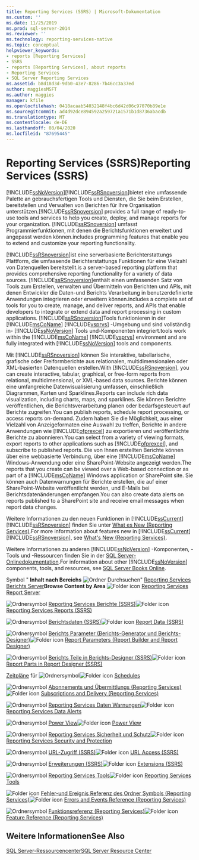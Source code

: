 ```yaml
---
title: Reporting Services (SSRS) | Microsoft-Dokumentation
ms.custom: ''
ms.date: 11/25/2019
ms.prod: sql-server-2014
ms.reviewer: ''
ms.technology: reporting-services-native
ms.topic: conceptual
helpviewer_keywords:
- reports [Reporting Services]
- SSRS
- reports [Reporting Services], about reports
- Reporting Services
- SQL Server Reporting Services
ms.assetid: b8d18d3d-9db0-43e7-8286-7b46cc3a37ed
author: maggiesMSFT
ms.author: maggies
manager: kfile
ms.openlocfilehash: 0418acaab54032148f4bc6d42d06c97070b89e1e
ms.sourcegitcommit: ad4d92dce894592a259721a1571b1d8736abacdb
ms.translationtype: MT
ms.contentlocale: de-DE
ms.lasthandoff: 08/04/2020
ms.locfileid: "87695445"
---
```

# <a name="reporting-services-ssrs"></a><span data-ttu-id="259b8-102">Reporting Services (SSRS)</span><span class="sxs-lookup"><span data-stu-id="259b8-102">Reporting Services (SSRS)</span></span>
  [!INCLUDE[ssNoVersion](../includes/ssnoversion-md.md)]<span data-ttu-id="259b8-103">[!INCLUDE[ssRSnoversion](../includes/ssrsnoversion-md.md)]bietet eine umfassende Palette an gebrauchsfertigen Tools und Diensten, die Sie beim Erstellen, bereitstellen und Verwalten von Berichten für Ihre Organisation unterstützen.</span><span class="sxs-lookup"><span data-stu-id="259b8-103">[!INCLUDE[ssRSnoversion](../includes/ssrsnoversion-md.md)] provides a full range of ready-to-use tools and services to help you create, deploy, and manage reports for your organization.</span></span> [!INCLUDE[ssRSnoversion](../includes/ssrsnoversion-md.md)] <span data-ttu-id="259b8-104">umfasst Programmierfunktionen, mit denen die Berichtsfunktionen erweitert und angepasst werden können.</span><span class="sxs-lookup"><span data-stu-id="259b8-104">includes programming features that enable you to extend and customize your reporting functionality.</span></span>

 [!INCLUDE[ssRSnoversion](../includes/ssrsnoversion-md.md)]<span data-ttu-id="259b8-105">ist eine serverbasierte Berichterstattungs Plattform, die umfassende Berichterstattungs Funktionen für eine Vielzahl von Datenquellen bereitstellt.</span><span class="sxs-lookup"><span data-stu-id="259b8-105">is a server-based reporting platform that provides comprehensive reporting functionality for a variety of data sources.</span></span> [!INCLUDE[ssRSnoversion](../includes/ssrsnoversion-md.md)]<span data-ttu-id="259b8-106">enthält einen umfassenden Satz von Tools zum Erstellen, verwalten und Übermitteln von Berichten und APIs, mit denen Entwickler die Daten-und Berichts Verarbeitung in benutzerdefinierte Anwendungen integrieren oder erweitern können.</span><span class="sxs-lookup"><span data-stu-id="259b8-106">includes a complete set of tools for you to create, manage, and deliver reports, and APIs that enable developers to integrate or extend data and report processing in custom applications.</span></span> [!INCLUDE[ssRSnoversion](../includes/ssrsnoversion-md.md)]<span data-ttu-id="259b8-107">Tools funktionieren in der [!INCLUDE[msCoName](../includes/msconame-md.md)] [!INCLUDE[vsprvs](../includes/vsprvs-md.md)] -Umgebung und sind vollständig in- [!INCLUDE[ssNoVersion](../includes/ssnoversion-md.md)] Tools und-Komponenten integriert.</span><span class="sxs-lookup"><span data-stu-id="259b8-107">tools work within the [!INCLUDE[msCoName](../includes/msconame-md.md)] [!INCLUDE[vsprvs](../includes/vsprvs-md.md)] environment and are fully integrated with [!INCLUDE[ssNoVersion](../includes/ssnoversion-md.md)] tools and components.</span></span>

 <span data-ttu-id="259b8-108">Mit [!INCLUDE[ssRSnoversion](../includes/ssrsnoversion-md.md)] können Sie interaktive, tabellarische, grafische oder Freiformberichte aus relationalen, multidimensionalen oder XML-basierten Datenquellen erstellen.</span><span class="sxs-lookup"><span data-stu-id="259b8-108">With [!INCLUDE[ssRSnoversion](../includes/ssrsnoversion-md.md)], you can create interactive, tabular, graphical, or free-form reports from relational, multidimensional, or XML-based data sources.</span></span> <span data-ttu-id="259b8-109">Berichte können eine umfangreiche Datenvisualisierung umfassen, einschließlich Diagrammen, Karten und Sparklines.</span><span class="sxs-lookup"><span data-stu-id="259b8-109">Reports can include rich data visualization, including charts, maps, and sparklines.</span></span> <span data-ttu-id="259b8-110">Sie können Berichte veröffentlichen, die Berichtsverarbeitung planen oder bedarfsgesteuert auf Berichte zugreifen.</span><span class="sxs-lookup"><span data-stu-id="259b8-110">You can publish reports, schedule report processing, or access reports on-demand.</span></span> <span data-ttu-id="259b8-111">Zudem haben Sie die Möglichkeit, aus einer Vielzahl von Anzeigeformaten eine Auswahl zu treffen, Berichte in andere Anwendungen wie [!INCLUDE[ofprexcel](../includes/ofprexcel-md.md)] zu exportieren und veröffentlichte Berichte zu abonnieren.</span><span class="sxs-lookup"><span data-stu-id="259b8-111">You can select from a variety of viewing formats, export reports to other applications such as [!INCLUDE[ofprexcel](../includes/ofprexcel-md.md)], and subscribe to published reports.</span></span> <span data-ttu-id="259b8-112">Die von Ihnen erstellten Berichte können über eine webbasierte Verbindung, über eine [!INCLUDE[msCoName](../includes/msconame-md.md)] Windows-Anwendung oder eine SharePoint-Website angezeigt werden.</span><span class="sxs-lookup"><span data-stu-id="259b8-112">The reports that you create can be viewed over a Web-based connection or as part of a [!INCLUDE[msCoName](../includes/msconame-md.md)] Windows application or SharePoint site.</span></span> <span data-ttu-id="259b8-113">Sie können auch Datenwarnungen für Berichte erstellen, die auf einer SharePoint-Website veröffentlicht werden, und E-Mails bei Berichtsdatenänderungen empfangen.</span><span class="sxs-lookup"><span data-stu-id="259b8-113">You can also create data alerts on reports published to a SharePoint site and receive email messages when report data changes.</span></span>

 <span data-ttu-id="259b8-114">Weitere Informationen zu den neuen Funktionen in [!INCLUDE[ssCurrent](../includes/sscurrent-md.md)] [!INCLUDE[ssRSnoversion](../includes/ssrsnoversion-md.md)] finden Sie unter [What es New &#40;Reporting Services&#41;](../../2014/reporting-services/what-s-new-reporting-services.md).</span><span class="sxs-lookup"><span data-stu-id="259b8-114">For more information about features new in [!INCLUDE[ssCurrent](../includes/sscurrent-md.md)] [!INCLUDE[ssRSnoversion](../includes/ssrsnoversion-md.md)], see [What's New &#40;Reporting Services&#41;](../../2014/reporting-services/what-s-new-reporting-services.md).</span></span>

 <span data-ttu-id="259b8-115">Weitere Informationen zu anderen [!INCLUDE[ssNoVersion](../includes/ssnoversion-md.md)] -Komponenten, -Tools und -Ressourcen finden Sie in der [SQL Server-Onlinedokumentation](../index.yml).</span><span class="sxs-lookup"><span data-stu-id="259b8-115">For information about other [!INCLUDE[ssNoVersion](../includes/ssnoversion-md.md)] components, tools, and resources, see [SQL Server Books Online](../index.yml).</span></span>

 <span data-ttu-id="259b8-116">Symbol " **Inhalt nach Bereichs** ![Ordner](media/hlp-16folder.gif "Ordnersymbol") Durchsuchen" [Reporting Services Berichts Server](../../2014/reporting-services/reporting-services-report-server.md)</span><span class="sxs-lookup"><span data-stu-id="259b8-116">**Browse Content by Area** ![Folder icon](media/hlp-16folder.gif "Folder icon") [Reporting Services Report Server](../../2014/reporting-services/reporting-services-report-server.md)</span></span>

 <span data-ttu-id="259b8-117">![Ordnersymbol](media/hlp-16folder.gif "Ordnersymbol") [Reporting Services Berichte &#40;SSRS&#41;](reports/reporting-services-reports-ssrs.md)</span><span class="sxs-lookup"><span data-stu-id="259b8-117">![Folder icon](media/hlp-16folder.gif "Folder icon") [Reporting Services Reports &#40;SSRS&#41;](reports/reporting-services-reports-ssrs.md)</span></span>

 <span data-ttu-id="259b8-118">![Ordnersymbol](media/hlp-16folder.gif "Ordnersymbol") [Berichtsdaten &#40;SSRS&#41;](report-data/report-data-ssrs.md)</span><span class="sxs-lookup"><span data-stu-id="259b8-118">![Folder icon](media/hlp-16folder.gif "Folder icon") [Report Data &#40;SSRS&#41;](report-data/report-data-ssrs.md)</span></span>

 <span data-ttu-id="259b8-119">![Ordnersymbol](media/hlp-16folder.gif "Ordnersymbol") [Berichts Parameter &#40;Berichts-Generator und Berichts-Designer&#41;](report-design/report-parameters-report-builder-and-report-designer.md)</span><span class="sxs-lookup"><span data-stu-id="259b8-119">![Folder icon](media/hlp-16folder.gif "Folder icon") [Report Parameters &#40;Report Builder and Report Designer&#41;](report-design/report-parameters-report-builder-and-report-designer.md)</span></span>

 <span data-ttu-id="259b8-120">![Ordnersymbol](media/hlp-16folder.gif "Ordnersymbol") [Berichts Teile in Berichts-Designer &#40;SSRS&#41;](report-design/report-parts-in-report-designer-ssrs.md)</span><span class="sxs-lookup"><span data-stu-id="259b8-120">![Folder icon](media/hlp-16folder.gif "Folder icon") [Report Parts in Report Designer &#40;SSRS&#41;](report-design/report-parts-in-report-designer-ssrs.md)</span></span>

 <span data-ttu-id="259b8-121">[Zeitpläne](subscriptions/schedules.md) für ![Ordnersymbol](media/hlp-16folder.gif "Ordnersymbol")</span><span class="sxs-lookup"><span data-stu-id="259b8-121">![Folder icon](media/hlp-16folder.gif "Folder icon") [Schedules](subscriptions/schedules.md)</span></span>

 <span data-ttu-id="259b8-122">![Ordnersymbol](media/hlp-16folder.gif "Ordnersymbol") [Abonnements und Übermittlungs &#40;Reporting Services&#41;](subscriptions/subscriptions-and-delivery-reporting-services.md)</span><span class="sxs-lookup"><span data-stu-id="259b8-122">![Folder icon](media/hlp-16folder.gif "Folder icon") [Subscriptions and Delivery &#40;Reporting Services&#41;](subscriptions/subscriptions-and-delivery-reporting-services.md)</span></span>

 <span data-ttu-id="259b8-123">![Ordnersymbol](media/hlp-16folder.gif "Ordnersymbol") [Reporting Services Daten Warnungen](../ssms/agent/alerts.md)</span><span class="sxs-lookup"><span data-stu-id="259b8-123">![Folder icon](media/hlp-16folder.gif "Folder icon") [Reporting Services Data Alerts](../ssms/agent/alerts.md)</span></span>

 <span data-ttu-id="259b8-124">![Ordnersymbol](media/hlp-16folder.gif "Ordnersymbol") [Power View](https://office.microsoft.com/excel-help/power-view-explore-visualize-and-present-your-data-HA102835634.aspx)</span><span class="sxs-lookup"><span data-stu-id="259b8-124">![Folder icon](media/hlp-16folder.gif "Folder icon") [Power View](https://office.microsoft.com/excel-help/power-view-explore-visualize-and-present-your-data-HA102835634.aspx)</span></span>

 <span data-ttu-id="259b8-125">![Ordnersymbol](media/hlp-16folder.gif "Ordnersymbol") [Reporting Services Sicherheit und Schutz](security/reporting-services-security-and-protection.md)</span><span class="sxs-lookup"><span data-stu-id="259b8-125">![Folder icon](media/hlp-16folder.gif "Folder icon") [Reporting Services Security and Protection](security/reporting-services-security-and-protection.md)</span></span>

 <span data-ttu-id="259b8-126">![Ordnersymbol](media/hlp-16folder.gif "Ordnersymbol") [URL-Zugriff &#40;SSRS&#41;](url-access-ssrs.md)</span><span class="sxs-lookup"><span data-stu-id="259b8-126">![Folder icon](media/hlp-16folder.gif "Folder icon") [URL Access &#40;SSRS&#41;](url-access-ssrs.md)</span></span>

 <span data-ttu-id="259b8-127">![Ordnersymbol](media/hlp-16folder.gif "Ordnersymbol") [Erweiterungen &#40;SSRS&#41;](extensions-ssrs.md)</span><span class="sxs-lookup"><span data-stu-id="259b8-127">![Folder icon](media/hlp-16folder.gif "Folder icon") [Extensions &#40;SSRS&#41;](extensions-ssrs.md)</span></span>

 <span data-ttu-id="259b8-128">![Ordnersymbol](media/hlp-16folder.gif "Ordnersymbol") [Reporting Services Tools](tools/reporting-services-tools.md)</span><span class="sxs-lookup"><span data-stu-id="259b8-128">![Folder icon](media/hlp-16folder.gif "Folder icon") [Reporting Services Tools](tools/reporting-services-tools.md)</span></span>

 <span data-ttu-id="259b8-129">![Folder icon](media/hlp-16folder.gif "Ordnersymbol") [Fehler-und Ereignis Referenz des Ordner Symbols &#40;Reporting Services&#41;](troubleshooting/errors-and-events-reference-reporting-services.md)</span><span class="sxs-lookup"><span data-stu-id="259b8-129">![Folder icon](media/hlp-16folder.gif "Folder icon") [Errors and Events Reference &#40;Reporting Services&#41;](troubleshooting/errors-and-events-reference-reporting-services.md)</span></span>

 <span data-ttu-id="259b8-130">![Ordnersymbol](media/hlp-16folder.gif "Ordnersymbol") [Funktionsreferenz &#40;Reporting Services&#41;](feature-reference-reporting-services.md)</span><span class="sxs-lookup"><span data-stu-id="259b8-130">![Folder icon](media/hlp-16folder.gif "Folder icon") [Feature Reference &#40;Reporting Services&#41;](feature-reference-reporting-services.md)</span></span>

## <a name="see-also"></a><span data-ttu-id="259b8-131">Weitere Informationen</span><span class="sxs-lookup"><span data-stu-id="259b8-131">See Also</span></span>
 [<span data-ttu-id="259b8-132">SQL Server-Ressourcencenter</span><span class="sxs-lookup"><span data-stu-id="259b8-132">SQL Server Resource Center</span></span>](https://go.microsoft.com/fwlink/?linkID=219676)


